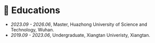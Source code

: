 
# 📖 Educations
- *2023.09 - 2026.06*, Master, Huazhong University of Science and Technology, Wuhan.
- *2019.09 - 2023.06*, Undergraduate, Xiangtan Univeristy, Xiangtan.

